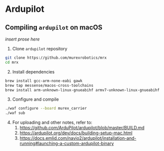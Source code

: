 # Ardupilot

## Compiling `ardupilot` on macOS

*insert prose here*

1. Clone `ardupilot` repository

```sh
git clone https://github.com/murexrobotics/mrx
cd mrx
```

2. Install dependencies

```sh
brew install gcc-arm-none-eabi gawk
brew tap messense/macos-cross-toolchains
brew install arm-unknown-linux-gnueabihf armv7-unknown-linux-gnueabihf
```

3. Configure and compile

```sh
./waf configure --board murex_carrier
./waf sub
```

4. For uploading and other notes, refer to:
   1. <https://github.com/ArduPilot/ardupilot/blob/master/BUILD.md>
   2. <https://ardupilot.org/dev/docs/building-setup-mac.html>
   3. <https://docs.emlid.com/navio2/ardupilot/installation-and-running#launching-a-custom-ardupilot-binary>

